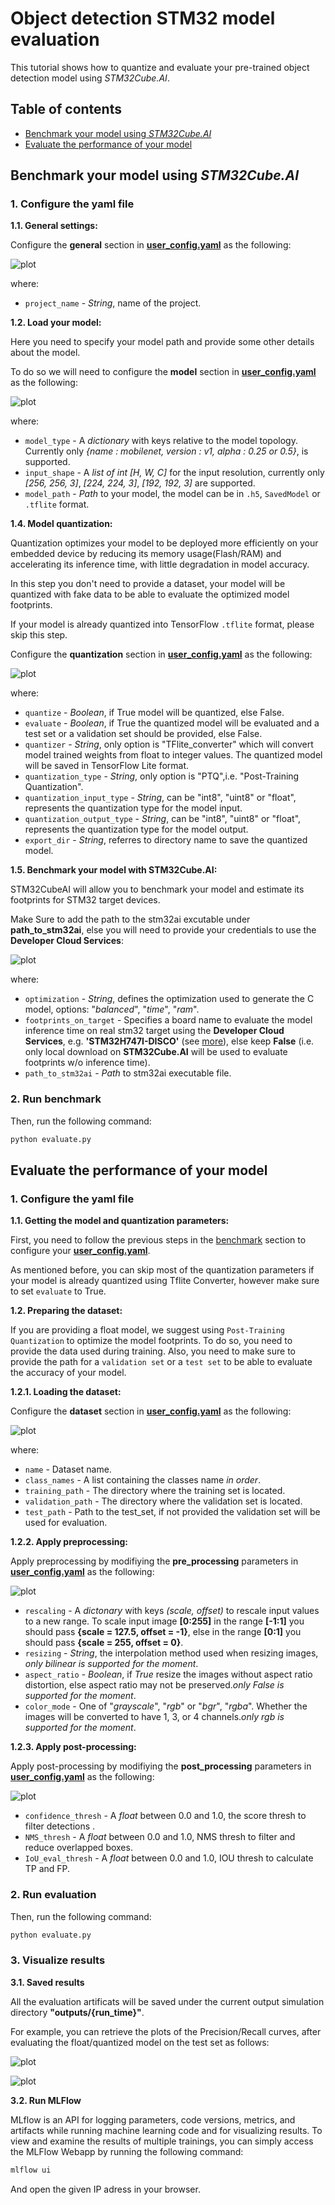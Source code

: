# Object detection STM32 model evaluation

This tutorial shows how to quantize and evaluate your pre-trained object detection model using *STM32Cube.AI*.

## Table of contents

* <a href='#benchmark'>Benchmark your model using *STM32Cube.AI* </a><br>
* <a href='#Evaluate'>Evaluate the performance of your model</a><br>


## Benchmark your model using *STM32Cube.AI*
<a id='benchmark'></a>

### **1. Configure the yaml file**
**1.1. General settings:**

Configure the **general** section in **[user_config.yaml](user_config.yaml)** as the following:


![plot](./doc/general_config.JPG)

where:

- `project_name` - *String*, name of the project.

**1.2. Load your model:**

Here you need to specify your model path and provide some other details about the model.

To do so we will need to configure the **model** section in **[user_config.yaml](user_config.yaml)** as the following:

![plot](./doc/model_config.JPG)

where:

- `model_type` - A *dictionary* with keys relative to the model topology. Currently only *{name : mobilenet, version : v1, alpha : 0.25 or 0.5}*, is supported.
- `input_shape` -  A *list of int* *[H, W, C]* for the input resolution, currently only *[256, 256, 3]*, *[224, 224, 3]*, *[192, 192, 3]* are supported.
- `model_path` - *Path* to your model, the model can be in `.h5`, `SavedModel` or `.tflite` format.

**1.4. Model quantization:**

Quantization optimizes your model to be deployed more efficiently on your embedded device by reducing its memory usage(Flash/RAM) and accelerating its inference time, with little degradation in model accuracy.

In this step you don't need to provide a dataset, your model will be quantized with fake data to be able to evaluate the optimized model footprints.

If your model is already quantized into TensorFlow `.tflite` format, please skip this step.

Configure the **quantization** section in **[user_config.yaml](user_config.yaml)** as the following:  

![plot](./doc/quantization.JPG)

where:

- `quantize` - *Boolean*, if True model will be quantized, else False.
- `evaluate` - *Boolean*, if True the quantized model will be evaluated and a test set or a validation set should be provided, else False.
- `quantizer` - *String*, only option is "TFlite_converter" which will convert model trained weights from float to integer values. The quantized model will be saved in TensorFlow Lite format.
- `quantization_type` - *String*, only option is "PTQ",i.e. "Post-Training Quantization". 
- `quantization_input_type` - *String*, can be "int8", "uint8" or "float", represents the quantization type for the model input.
- `quantization_output_type` - *String*, can be "int8", "uint8" or "float", represents the quantization type for the model output.
- `export_dir` - *String*, referres to directory name to save the quantized model.



**1.5. Benchmark your model with STM32Cube.AI:**

STM32CubeAI will allow you to benchmark your model and estimate its footprints for STM32 target devices.

Make Sure to add the path to the stm32ai excutable under **path_to_stm32ai**, else you will need to provide your credentials to use the **Developer Cloud Services**:

![plot](./doc/cubeai_config.JPG)

where:
- `optimization` - *String*, defines the optimization used to generate the C model, options: "*balanced*", "*time*", "*ram*".
- `footprints_on_target` - Specifies a board name to evaluate the model inference time on real stm32 target using the **Developer Cloud Services**, e.g. **'STM32H747I-DISCO'** (see [more](./doc/boards.json)), else keep **False** (i.e. only local download on **STM32Cube.AI** will be used to evaluate footprints w/o inference time).
- `path_to_stm32ai` - *Path* to stm32ai executable file.

### **2. Run benchmark**

Then, run the following command:


```bash
python evaluate.py
```

## Evaluate the performance of your model
<a id='Evaluate'></a>

### **1. Configure the yaml file**

**1.1. Getting the model and quantization parameters:**


First, you need to follow the previous steps in the [benchmark](#benchmark) section to configure your **[user_config.yaml](user_config.yaml)**.

As mentioned before, you can skip most of the quantization parameters if your model is already quantized using Tflite Converter, however make sure to set `evaluate` to True.

**1.2. Preparing the dataset:**

If you are providing a float model, we suggest using `Post-Training Quantization` to optimize the model footprints. To do so, you need to provide the data used during training. Also, you need to make sure to provide the path for a `validation set` or a `test set` to be able to evaluate the accuracy of your model.

**1.2.1. Loading the dataset:**

Configure the **dataset** section in **[user_config.yaml](user_config.yaml)** as the following:

![plot](./doc/dataset_config.JPG)

where:

- `name` - Dataset name.
- `class_names` - A list containing the classes name *in order*.
- `training_path` - The directory where the training set is located. 
- `validation_path` - The directory where the validation set is located.
- `test_path` - Path to the test_set, if not provided the validation set will be used for evaluation.

**1.2.2. Apply preprocessing:**

Apply preprocessing by modifiying the **pre_processing** parameters in **[user_config.yaml](user_config.yaml)** as the following:

![plot](./doc/data_prepro.JPG)

- `rescaling` - A *dictonary* with keys *(scale, offset)* to rescale input values to a new range. To scale input image **[0:255]** in the range **[-1:1]** you should pass **{scale = 127.5, offset = -1}**, else in the range **[0:1]** you should pass **{scale = 255, offset = 0}**.
- `resizing` - *String*, the interpolation method used when resizing images, *only bilinear is supported for the moment*.
- `aspect_ratio` - *Boolean*, if *True* resize the images without aspect ratio distortion, else aspect ratio may not be preserved.*only False is supported for the moment*.
- `color_mode` - One of "*grayscale*", "*rgb*" or "*bgr*", "*rgba*". Whether the images will be converted to have 1, 3, or 4 channels.*only rgb is supported for the moment*.

**1.2.3. Apply post-processing:**

Apply post-processing by modifiying the **post_processing** parameters in **[user_config.yaml](user_config.yaml)** as the following:

![plot](./doc/model_postpro.JPG)

- `confidence_thresh` - A *float* between 0.0 and 1.0, the score thresh to filter detections .
- `NMS_thresh` - A *float* between 0.0 and 1.0, NMS thresh to filter and reduce overlapped boxes.
- `IoU_eval_thresh` - A *float* between 0.0 and 1.0, IOU thresh to calculate TP and FP.


### **2. Run evaluation**

Then, run the following command:

```bash
python evaluate.py
```

### **3. Visualize results**

**3.1. Saved results**

All the evaluation artificats will be saved under the current output simulation directory **"outputs/{run_time}"**.

For example, you can retrieve the plots of the Precision/Recall curves, after evaluating the float/quantized model on the test set as follows:

![plot](./doc/aeroplane_AP.JPG)

![plot](./doc/person_AP.JPG)

**3.2. Run MLFlow**

MLflow is an API for logging parameters, code versions, metrics, and artifacts while running machine learning code and for visualizing results.
To view and examine the results of multiple trainings, you can simply access the MLFlow Webapp by running the following command:

```bash
mlflow ui
```
And open the given IP adress in your browser.